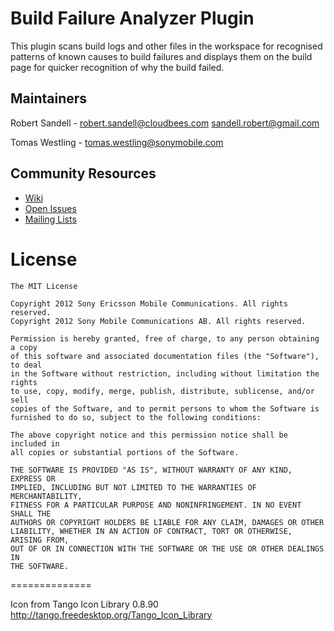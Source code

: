 # Build Failure Analyzer Plugin

This plugin scans build logs and other files in the workspace for recognised patterns
of known causes to build failures and displays them on the build page for quicker
recognition of why the build failed.

## Maintainers

Robert Sandell - robert.sandell@cloudbees.com
                 sandell.robert@gmail.com

Tomas Westling - tomas.westling@sonymobile.com

## Community Resources
 * [Wiki](https://wiki.jenkins-ci.org/display/JENKINS/Build+Failure+Analyzer)
 * [Open Issues](https://issues.jenkins-ci.org/secure/IssueNavigator.jspa?mode=hide&reset=true&jqlQuery=project+%3D+JENKINS+AND+status+in+%28Open%2C+%22In+Progress%22%2C+Reopened%29+AND+component+%3D+%27build-failure-analyzer-plugin%27)
 * [Mailing Lists](http://jenkins-ci.org/content/mailing-lists)

# License
```
The MIT License

Copyright 2012 Sony Ericsson Mobile Communications. All rights reserved.
Copyright 2012 Sony Mobile Communications AB. All rights reserved.

Permission is hereby granted, free of charge, to any person obtaining a copy
of this software and associated documentation files (the "Software"), to deal
in the Software without restriction, including without limitation the rights
to use, copy, modify, merge, publish, distribute, sublicense, and/or sell
copies of the Software, and to permit persons to whom the Software is
furnished to do so, subject to the following conditions:

The above copyright notice and this permission notice shall be included in
all copies or substantial portions of the Software.

THE SOFTWARE IS PROVIDED "AS IS", WITHOUT WARRANTY OF ANY KIND, EXPRESS OR
IMPLIED, INCLUDING BUT NOT LIMITED TO THE WARRANTIES OF MERCHANTABILITY,
FITNESS FOR A PARTICULAR PURPOSE AND NONINFRINGEMENT. IN NO EVENT SHALL THE
AUTHORS OR COPYRIGHT HOLDERS BE LIABLE FOR ANY CLAIM, DAMAGES OR OTHER
LIABILITY, WHETHER IN AN ACTION OF CONTRACT, TORT OR OTHERWISE, ARISING FROM,
OUT OF OR IN CONNECTION WITH THE SOFTWARE OR THE USE OR OTHER DEALINGS IN
THE SOFTWARE.
```
==============

Icon from Tango Icon Library 0.8.90 http://tango.freedesktop.org/Tango_Icon_Library
